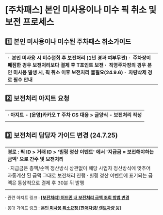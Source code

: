 # [주차패스] 본인 미사용이나 미수 픽 취소 및 보전 프로세스

**1️⃣ 본인 미사용이나 미수된 주차패스 취소가이드**
-------------------------------

|  |
| --- |
| **·  본인 미사용 시 미수철회 후 보전처리 (1년 경과 여부무관)**  **·  주차장이 폐점한 경우 보전처리보다 결제 후 T포인트 보전**  **·  직영주차장의 경우 본인 미사용 발생 시, 픽 취소 이후 보전처리 불필요(24.9.6)**  **·  차량삭제 경로 필수 안내** |

**2️⃣ 보전처리 아지트 요청**
-------------------

|  |
| --- |
| **· 아지트 - [운영]카카오 T 주차 CS 대응 > 글양식 - 보전처리 작성** |
|  |

**3️⃣** **보전처리 담당자 가이드 변경 (24.7.25)**
-------------------------------------

|  |
| --- |
| **경로 : 픽 ID > 거래 ID > '빌링 정산 이벤트' 에서 '지급금 = 보전해야하는 금액' 으로 간주 및 보전처리** |
| · 지급금은 총액/순액 정산방식 상관없이 해당 사업자 정산방식에 맞추어 자동계산 된 금액 그대로 보전처리 진행 · 빌링 정산 이벤트에 표기되는 금액은 통상적으로 결제 후 30분 뒤 발행 |
|  |

· 관련 아지트 링크 : [**[보전처리] 어드민 내 보전처리 금액 조회 방법 변경**](https://ext.agit.in/g/300017093/wall/407586617)

· 응대 가이드 링크 : **[본인 미사용 취소요청 [판매차량/ 렌트차량 등]](https://kakaomobilitysupport.zendesk.com/hc/ko/articles/33281531600281)**